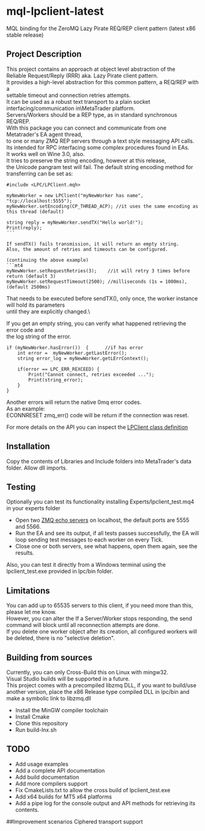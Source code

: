 # mql-lpclient-latest
MQL binding for the ZeroMQ Lazy Pirate REQ/REP client pattern (latest x86 stable release)

## Project Description

This project contains an approach at object level abstraction of the\
Reliable Request/Reply (RRR) aka. Lazy Pirate client pattern.\
It provides a high-level abstraction for this common pattern, a REQ/REP with a\
settable timeout and connection retries attempts.\
It can be used as a robust text transport to a plain socket interfacing/communication in\MetaTrader platform.\
Servers/Workers should be a REP type, as in standard synchronous REQ/REP.\
With this package you can connect and communicate from one Metatrader's EA agent thread,\
to one or many ZMQ REP servers through a text style messaging API calls.\
Its intended for RPC interfacing some complex procedures found in EAs.\
It works well on Wine 3.0, also.\
It tries to preserve the string encoding, however at this release,\
the Unicode pangram test will fail.
The default string encoding method for transferring can be set as:

```mt4
#include <LPC/LPClient.mqh>

myNewWorker = new LPClient("myNewWorker has name", "tcp://localhost:5555");
myNewWorker.setEncoding(CP_THREAD_ACP); //it uses the same encoding as this thread (default)

string reply = myNewWorker.sendTX("Hello world!");
Print(reply);
´´´

If sendTX() fails transmission, it will return an empty string.
Also, the amount of retries and timeouts can be configured.

(continuing the above example)
```mt4
myNewWorker.setRequestRetries(3);    //it will retry 3 times before return (default 3)
myNewWorker.setRequestTimeout(2500); //milliseconds (1s = 1000ms), (default 2500ms)
```

That needs to be executed before sendTX(), only once, the worker instance will hold its parameters\
until they are explicitly changed.\

If you get an empty string, you can verify what happened retrieving the error code and\
the log string of the error.

```mt4
if (myNewWorker.hasError())  {      //if has error
    int error =  myNewWorker.getLastError();
    string error_log = myNewWorker.getLErrContext();

    if(error == LPC_ERR_REXCEED) {
        Print("Cannot connect, retries exceeded ...");
        Print(string_error);
    }
}
```

Another errors will return the native 0mq error codes.\
As an example:\
ECONNRESET zmq_err() code will be return if the connection was reset.

For more details on the API you can inspect the [LPClient class definition](https://github.com/swilwerth/mql-lpclient-latest/blob/master/Include/LPClient/LPC.mqh)

## Installation

Copy the contents of Libraries and Include folders into MetaTrader's data folder.
Allow dll imports.

## Testing
Optionally you can test its functionality installing Experts/lpclient_test.mq4 in your experts folder

- Open two [ZMQ echo servers](http://zguide.zeromq.org/py:lpserver) on localhost, the default ports are 5555 and 5566.
- Run the EA and see its output, if all tests passes successfully, the EA will loop sending test messages
to each worker on every Tick.
- Close one or both servers, see what happens, open them again, see the results.

Also, you can test it directly from a Windows terminal using the lpclient_test.exe provided in lpc/bin folder.

## Limitations
You can add up to 65535 servers to this client, if you need more than this, please let me know.\
However, you can alter the
If a Server/Worker stops responding, the send command will block until all reconnection attempts are done.\
If you delete one worker object after its creation, all configured workers will be deleted, there is no "selective deletion".


## Building from sources
Currently, you can only Cross-Build this on Linux with mingw32.\
Visual Studio builds will be supported in a future.\
This project comes with a precompiled libzmq DLL, if you want to build/use another version, place the x86 Release type compiled DLL in lpc/bin
and make a symbolic link to libzmq.dll

- Install the MinGW compiler toolchain
- Install Cmake
- Clone this repository
- Run build-lnx.sh

## TODO
- Add usage examples
- Add a complete API documentation
- Add build documentation
- Add more compilers support
- Fix CmakeLists.txt to allow the cross build of lpclient_test.exe
- Add x64 builds for MT5 x64 platforms
- Add a pipe log for the console output and API methods for retrieving its contents.

##Improvement scenarios
Ciphered transport support


